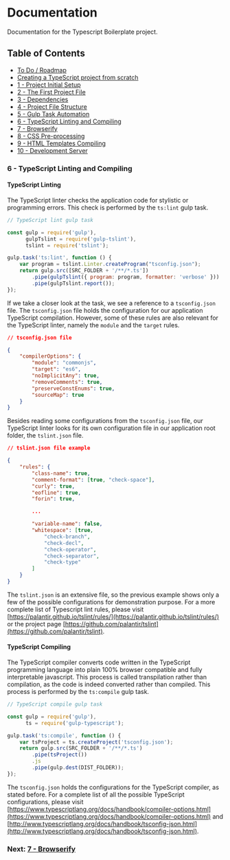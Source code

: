 # Documentation

Documentation for the Typescript Boilerplate project.


## Table of Contents

*  [To Do / Roadmap](index.md#roadmap)
*  [Creating a TypeScript project from scratch](index.md#creating-project)
*  [1 - Project Initial Setup](index.md#initial-setup)
*  [2 - The First Project File](index.md#first-file)
*  [3 - Dependencies](chapter2.html#dependencies)
*  [4 - Project File Structure](chapter3.html#file-structure)
*  [5 - Gulp Task Automation](chapter4.html#task-automation)
*  [6 - TypeScript Linting and Compiling](#typescript)
*  [7 - Browserify](chapter6.html#browserify)
*  [8 - CSS Pre-processing](chapter7.html#sass)
*  [9 - HTML Templates Compiling](chapter8.html#handlebars)
*  [10 - Development Server](chapter9.html#browser-sync)


### 6 - TypeScript Linting and Compiling <a name="typescript">

#### TypeScript Linting

The TypeScript linter checks the application code for stylistic or programming errors. This 
check is performed by the `ts:lint` gulp task. 

```javascript
// TypeScript lint gulp task

const gulp = require('gulp'),
      gulpTslint = require('gulp-tslint'),
      tslint = require('tslint');

gulp.task('ts:lint', function () {
    var program = tslint.Linter.createProgram("tsconfig.json");
    return gulp.src([SRC_FOLDER + '/**/*.ts'])
        .pipe(gulpTslint({ program: program, formatter: 'verbose' }))
        .pipe(gulpTslint.report());
});
```

If we take a closer look at the task, we see a reference to a `tsconfig.json` file. The `tsconfig.json`
file holds the configuration for our application TypeScript compilation. However, some of these rules are
also relevant for the TypeScript linter, namely the `module` and the `target` rules.

```json
// tsconfig.json file

{
    "compilerOptions": {
        "module": "commonjs",
        "target": "es6",
        "noImplicitAny": true,
        "removeComments": true,
        "preserveConstEnums": true,
        "sourceMap": true
    }
}
```

Besides reading some configurations from the `tsconfig.json` file, our TypeScript linter looks for its own
configuration file in our application root folder, the `tslint.json` file.

```json
// tslint.json file example

{
    "rules": {
        "class-name": true,
        "comment-format": [true, "check-space"],
        "curly": true,
        "eofline": true,
        "forin": true,

        ...

        "variable-name": false,
        "whitespace": [true,
            "check-branch",
            "check-decl",
            "check-operator",
            "check-separator",
            "check-type"
        ]
    }
}
```

The `tslint.json` is an extensive file, so the previous example shows only a few of the possible configurations
for demonstration purpose. For a more complete list of Typescript lint rules, please visit 
[https://palantir.github.io/tslint/rules/](https://palantir.github.io/tslint/rules/) or the project page
[https://github.com/palantir/tslint](https://github.com/palantir/tslint).

#### TypeScript Compiling

The TypeScript compiler converts code written in the TypeScript programming language into plain 100% browser
compatible and fully interpretable javascript. This process is called transpilation rather than compilation,
as the code is indeed converted rather than compiled. This process is performed by the `ts:compile` gulp task.

```javascript
// TypeScript compile gulp task

const gulp = require('gulp'),
      ts = require('gulp-typescript');

gulp.task('ts:compile', function () {
    var tsProject = ts.createProject('tsconfig.json');
    return gulp.src(SRC_FOLDER + '/**/*.ts')
        .pipe(tsProject())
        .js
        .pipe(gulp.dest(DIST_FOLDER));
});
```

The `tsconfig.json` holds the configurations for the TypeScript compiler, as stated before. For a complete list 
of all the possible TypeScript configurations, please visit 
[https://www.typescriptlang.org/docs/handbook/compiler-options.html](https://www.typescriptlang.org/docs/handbook/compiler-options.html)
and [http://www.typescriptlang.org/docs/handbook/tsconfig-json.html](http://www.typescriptlang.org/docs/handbook/tsconfig-json.html).


### Next: [7 - Browserify](chapter6.html#browserify)
